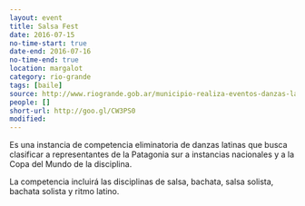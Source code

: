```yaml
---
layout: event 
title: Salsa Fest
date: 2016-07-15
no-time-start: true
date-end: 2016-07-16
no-time-end: true
location: margalot
category: rio-grande
tags: [baile]
source: http://www.riogrande.gob.ar/municipio-realiza-eventos-danzas-latinas-clasificatorio-la-competencia-nacional/
people: []
short-url: http://goo.gl/CW3PS0
modified: 
---
```


Es una instancia de competencia eliminatoria de danzas latinas que busca clasificar a representantes de la Patagonia sur a instancias nacionales y a la Copa del Mundo de la disciplina.

La competencia incluirá las disciplinas de salsa, bachata, salsa solista, bachata solista y ritmo latino.